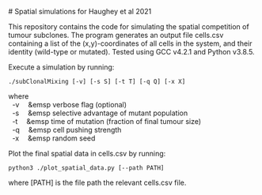 # Spatial simulations for Haughey et al 2021

This repository contains the code for simulating the spatial competition of tumour subclones. The program generates an output file cells.csv containing a list of the (x,y)-coordinates of all cells in the system, and their identity (wild-type or mutated). Tested using GCC v4.2.1 and Python v3.8.5.

Execute a simulation by running:

```
./subClonalMixing [-v] [-s S] [-t T] [-q Q] [-x X]
```

where\
&nbsp; -v &emsp;&emsp verbose flag (optional)\
&nbsp; -s &emsp;&emsp selective advantage of mutant population\
&nbsp; -t &emsp;&emsp time of mutation (fraction of final tumour size)\
&nbsp; -q &emsp;&emsp cell pushing strength\
&nbsp; -x &emsp;&emsp random seed

Plot the final spatial data in cells.csv by running:

```
python3 ./plot_spatial_data.py [--path PATH]
```

where [PATH] is the file path the relevant cells.csv file.